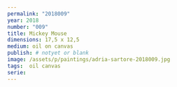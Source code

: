 ```yaml
---
permalink: "2018009"
year: 2018
number: "009"
title: Mickey Mouse
dimensions: 17,5 x 12,5
medium: oil on canvas
publish: # notyet or blank
image: /assets/p/paintings/adria-sartore-2018009.jpg
tags:  oil canvas
serie:
---
```

